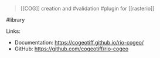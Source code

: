 > [[COG]] creation and #validation #plugin for [[rasterio]]

#library 

Links:
- Documentation: https://cogeotiff.github.io/rio-cogeo/
- GitHub: https://github.com/cogeotiff/rio-cogeo